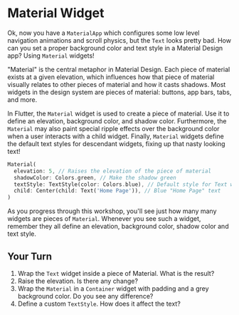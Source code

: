 # Material Widget

Ok, now you have a `MaterialApp` which configures some low level navigation
animations and scroll physics, but the `Text` looks pretty bad. How can you set
a proper background color and text style in a Material Design app? Using
`Material` widgets!

"Material" is the central metaphor in Material Design. Each piece of material
exists at a given elevation, which influences how that piece of material
visually relates to other pieces of material and how it casts shadows. Most
widgets in the design system are pieces of material: buttons, app bars, tabs,
and more.

In Flutter, the `Material` widget is used to create a piece of material. Use it
to define an elevation, background color, and shadow color. Furthermore, the
`Material` may also paint special ripple effects over the background color when
a user interacts with a child widget. Finally, `Material` widgets define the
default text styles for descendant widgets, fixing up that nasty looking text!

```dart
Material(
  elevation: 5, // Raises the elevation of the piece of material
  shadowColor: Colors.green, // Make the shadow green
  textStyle: TextStyle(color: Colors.blue), // Default style for Text widgets
  child: Center(child: Text('Home Page')), // Blue "Home Page" text
)
```

As you progress through this workshop, you'll see just how many many widgets are
pieces of `Material`. Whenever you see such a widget, remember they all define
an elevation, background color, shadow color and text style.

## Your Turn

  1. Wrap the `Text` widget inside a piece of Material. What is the result?
  2. Raise the elevation. Is there any change?
  3. Wrap the `Material` in a `Container` widget with padding and a grey
     background color. Do you see any difference?
  4. Define a custom `TextStyle`. How does it affect the text?